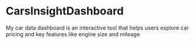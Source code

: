 # CarsInsightDashboard
My car data dashboard is an interactive tool that helps users explore car pricing and key features like engine size and mileage
